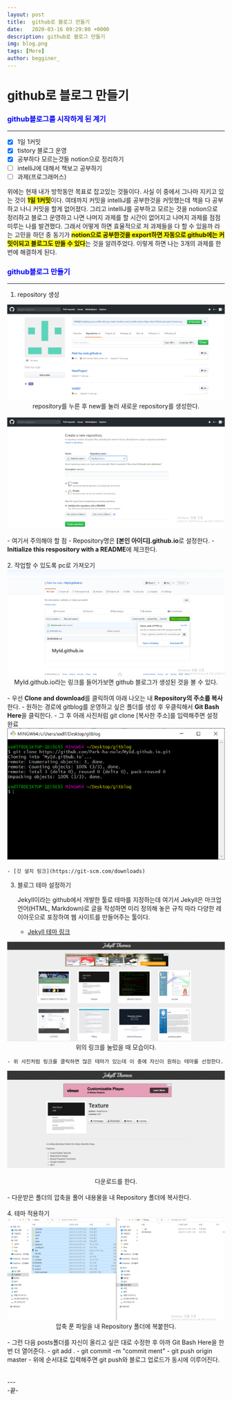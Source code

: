 ```yaml
---
layout: post
title:  github로 블로그 만들기
date:   2020-03-16 09:29:00 +0000
description: github로 블로그 만들기
img: blog.png
tags: [More]
author: begginer_
---
```


# github로 블로그 만들기

### <span style="color:blue;">github블로그를 시작하게 된 계기</span>

---

- [x]  1일 1커밋
- [x]  tistory 블로그 운영
- [x]  공부하다 모르는것들 notion으로 정리하기
- [ ]  intelliJ에 대해서 책보고 공부하기
- [ ]  과제(프로그래머스)

 위에는 현재 내가 방학동안 목표로 잡고있는 것들이다. 사실 이 중에서 그나마 지키고 있는 것이 <span style="background-color:yellow; font-weight:bold;">1일 1커밋</span>이다. 여태까지 커밋을 intelliJ를 공부한것을 커밋했는데 책을 다 공부하고 나니 커밋을 할게 없어졌다. 그리고 intelliJ를 공부하고 모르는 것을 notion으로 정리하고 블로그 운영하고 나면 나머지 과제를 할 시간이 없어지고 나머지 과제를 점점 미루는 나를 발견했다. 그래서 어떻게 하면 효율적으로 저 과제들을 다 할 수 있을까 라는 고민을 하던 중 동기가 <span style="background-color:yellow; font-weight:bold;">notion으로 공부한것을 export하면 자동으로 github에는 커밋이되고 블로그도 만들 수 있다</span>는 것을 알려주었다. 이렇게 하면 나는 3개의 과제를 한번에 해결하게 된다. 

### <span style="color:blue;">github블로그 만들기</span>

---

1. repository 생성

<center><img src="/assets/img/blog/01.png"></center>

<center>repository를 누른 후 new를 눌러 새로운 repository를 생성한다.</center>
<br>
<center><img src="/assets/img/blog/02.png"></center>
<br>
    - 여기서 주의해야 할 점
        - Repository명은 <span style="font-weight:bold;">[본인 아이디].github.io</span>로 설정한다.
        - <span style="font-weight:bold;">Initialize this respository with a README</span>에 체크한다.
<br><br>
2. 작업할 수 있도록 pc로 가져오기

<center><img src="/assets/img/blog/03.png"></center>

<center>MyId.github.io라는 링크를 들어가보면 github 블로그가 생성된 것을 볼 수 있다.</center>
<br>
    - 우선 <span style="font-weight:bold;">Clone and download</span>를 클릭하여 아래 나오는 내 <span style="font-weight:bold;">Repository의 주소를 복사</span>한다.
    - 원하는 경로에 gitblog를 운영하고 싶은 폴더를 생성 후 우클릭해서 <span style="font-weight:bold;">Git Bash Here</span>을 클릭한다.
    - 그 후 아래 사진처럼 git clone [복사한 주소]를 입력해주면 설정 완료
<br>
<center><img src="/assets/img/blog/04.png"></center>

    - [깃 설치 링크](https://git-scm.com/downloads)

3. 블로그 테마 설정하기

      Jekyll이라는 github에서 개발한 툴로 테마를 지정하는데 여기서 Jekyll은 마크업 언어(HTML, Markdown)로 글을 작성하면 미리 정의해 놓은 규칙 따라 다양한 레이아웃으로 포장하여 웹 사이트를 만들어주는 툴이다.

    - [Jekyll 테마 링크](http://jekyllthemes.org/)

<center><img src="/assets/img/blog/05.png"></center>

<center>위의 링크를 눌렀을 때 모습이다.</center>

    - 위 사진처럼 링크를 클릭하면 많은 테마가 있는데 이 중에 자신이 원하는 테마를 선정한다.

<center><img src="/assets/img/blog/06.png"></center>
<br>
<center>다운로드를 한다.</center>
<br>
    - 다운받은 폴더의 압축을 풀어 내용물을 내 Repository 폴더에 복사한다.
<br><br>
4. 테마 적용하기

<center><img src="/assets/img/blog/07.png"></center>

<center>압축 푼 파일을 내 Repository 폴더에 복붙한다.</center>
<br>
    - 그런 다음 posts폴더를 자신이 올리고 싶은 대로 수정한 후 아까 Git Bash Here을 한번 더 열어준다.
    - git add .
    - git commit -m "commit ment"
    - git push origin master
    - 위에 순서대로 입력해주면 git push와 블로그 업로드가 동시에 이루어진다.
<br><br><br>
---
<br>
-끝-